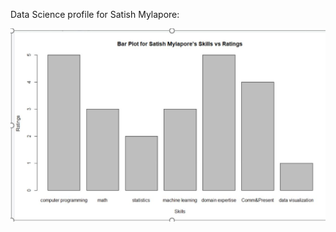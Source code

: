Data Science profile for Satish Mylapore:

![Alt text](https://github.com/ms-satishbabu/SMUDataScience6306/blob/master/profile.JPG)
